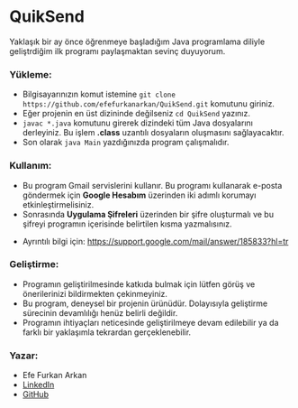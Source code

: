 # QuikSend
Yaklaşık bir ay önce öğrenmeye başladığım Java programlama diliyle geliştrdiğim ilk programı paylaşmaktan sevinç duyuyorum.

### Yükleme:
- Bilgisayarınızın komut istemine `git clone https://github.com/efefurkanarkan/QuikSend.git` komutunu giriniz.
- Eğer projenin en üst dizininde değilseniz `cd QuikSend` yazınız.
- `javac *.java` komutunu girerek dizindeki tüm Java dosyalarını derleyiniz. Bu işlem **.class** uzantılı dosyaların oluşmasını sağlayacaktır.
- Son olarak `java Main` yazdığınızda program çalışmalıdır.

### Kullanım:
- Bu program Gmail servislerini kullanır. Bu programı kullanarak e-posta göndermek için **Google Hesabım** üzerinden iki adımlı korumayı etkinleştirmelisiniz.
- Sonrasında **Uygulama Şifreleri** üzerinden bir şifre oluşturmalı ve bu şifreyi programın içerisinde belirtilen kısma yazmalısınız.
* Ayrıntılı bilgi için: https://support.google.com/mail/answer/185833?hl=tr

### Geliştirme:
- Programın geliştirilmesinde katkıda bulmak için lütfen görüş ve önerilerinizi bildirmekten çekinmeyiniz.
- Bu program, deneysel bir projenin ürünüdür. Dolayısıyla geliştirme sürecinin devamlılığı henüz belirli değildir.
- Programın ihtiyaçları neticesinde geliştirilmeye devam edilebilir ya da farklı bir yaklaşımla tekrardan gerçeklenebilir.

### Yazar:
- Efe Furkan Arkan
- [LinkedIn](https://www.linkedin.com/in/efefurkanarkan/)
- [GitHub](https://github.com/efefurkanarkan)
